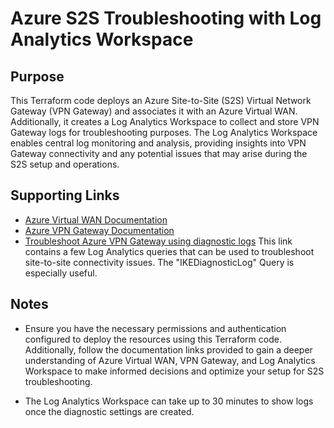 # Azure S2S Troubleshooting with Log Analytics Workspace

## Purpose

This Terraform code deploys an Azure Site-to-Site (S2S) Virtual Network Gateway (VPN Gateway) and associates it with an Azure Virtual WAN. Additionally, it creates a Log Analytics Workspace to collect and store VPN Gateway logs for troubleshooting purposes. The Log Analytics Workspace enables central log monitoring and analysis, providing insights into VPN Gateway connectivity and any potential issues that may arise during the S2S setup and operations.

## Supporting Links

- [Azure Virtual WAN Documentation](https://docs.microsoft.com/en-us/azure/virtual-wan/)
- [Azure VPN Gateway Documentation](https://docs.microsoft.com/en-us/azure/vpn-gateway/)
- [Troubleshoot Azure VPN Gateway using diagnostic logs](https://learn.microsoft.com/en-us/azure/vpn-gateway/troubleshoot-vpn-with-azure-diagnostics#GatewayDiagnosticLog)  This link contains a few Log Analytics queries that can be used to troubleshoot site-to-site connectivity issues. The "IKEDiagnosticLog" Query is especially useful.

## Notes

- Ensure you have the necessary permissions and authentication configured to deploy the resources using this Terraform code. Additionally, follow the documentation links provided to gain a deeper understanding of Azure Virtual WAN, VPN Gateway, and Log Analytics Workspace to make informed decisions and optimize your setup for S2S troubleshooting.

- The Log Analytics Workspace can take up to 30 minutes to show logs once the diagnostic settings are created.